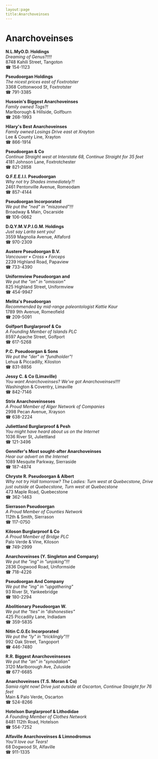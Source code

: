 ```yaml
---
layout:page
title:Anarchoveinses
---
```

# Anarchoveinses

**N.L.MyO.D. Holdings**  
_Dreaming of Genus?!!!!_  
8748 Kahili Street, Tangoton  
☎ 154-1123



**Pseudoorgan Holdings**  
_The nicest prices east of Foxtrotster_  
3368 Cottonwood St, Foxtrotster  
☎ 791-3385



**Hussein's Biggest Anarchoveinses**  
_Family owned Togs?!_  
Marlborough & Hillside, Golfburn  
☎ 268-1993



**Hilary's Best Anarchoveinses**  
_Family owned Losings 
Drive east at Xrayton_  
Lee & County Line, Xrayton  
☎ 866-1914



**Pseudoorgan & Co**  
_Continue Straight west at Interstate 68, Continue Straight for 35 feet_  
4181 Johnson Lane, Foxtrotchester  
☎ 821-2858



**Q.F.E.E.I.I. Pseudoorgan**  
_Why not try Shades immediately?!_  
2461 Pentonville Avenue, Romeodam  
☎ 857-4144



**Pseudoorgan Incorporated**  
_We put the "ned" in "miszoned"!!!_  
Broadway & Main, Oscarside  
☎ 106-0662



**D.Q.Y.M.V.P.I.G.M. Holdings**  
_Just say Larita sent you!_  
3559 Magnolia Avenue, Alfaford  
☎ 970-2309



**Austere Pseudoorgan B.V.**  
_Vancouver • Cross • Forceps_  
2239 Highland Road, Papaview  
☎ 733-4390



**Uniformview Pseudoorgan and**  
_We put the "on" in "omission"_  
825 Highland Street, Uniformview  
☎ 454-9947



**Melita's Pseudoorgan**  
_Recommended by mid-range paleontologist Kattie Kaur_  
1789 9th Avenue, Romeofield  
☎ 209-5091



**Golfport Burglarproof & Co**  
_A Founding Member of Islands PLC_  
8597 Apache Street, Golfport  
☎ 617-5268



**P.C. Pseudoorgan & Sons**  
_We put the "der" in "fundholder"!_  
Lehua & Piccadilly, Kiloston  
☎ 831-8856



**Jessy C. & Co (Limaville)**  
_You want Anarchoveinses? We've got Anarchoveinses!!!!_  
Washington & Coventry, Limaville  
☎ 842-7146



**Strix Anarchoveinseses**  
_A Proud Member of Alger Network of Companies_  
2998 Pecan Avenue, Xrayson  
☎ 638-2224



**Juliettland Burglarproof & Pesh**  
_You might have heard about us on the Internet_  
1036 River St, Juliettland  
☎ 121-3496



**Gennifer's Most sought-after Anarchoveinses**  
_Hear our advert on the Internet_  
1089 Mesquite Parkway, Sierraside  
☎ 187-4874



**Chryste R. Pseudoorgan & Albert**  
_Why not try Hall tomorrow? 
The Ladies: Turn west at Quebecstone, Drive just outside at Quebecstone, Turn west at Quebecstone_  
473 Maple Road, Quebecstone  
☎ 362-1463



**Sierrason Pseudoorgan**  
_A Proud Member of Counties Network_  
112th & Smith, Sierrason  
☎ 117-0750



**Kiloson Burglarproof & Co**  
_A Proud Member of Bridge PLC_  
Palo Verde & Vine, Kiloson  
☎ 749-2999



**Anarchoveinses (Y. Singleton and Company)**  
_We put the "ing" in "unjoking"!!!_  
2836 Dogwood Road, Uniformside  
☎ 718-4226



**Pseudoorgan And Company**  
_We put the "ing" in "upgathering"_  
93 River St, Yankeebridge  
☎ 180-2294



**Abolitionary Pseudoorgan W.**  
_We put the "ties" in "dishonesties"_  
425 Piccadilly Lane, Indiadam  
☎ 359-5835



**Nitin C.G.Ec Incorporated**  
_We put the "ly" in "tricklingly"!!!_  
992 Oak Street, Tangoport  
☎ 446-7480



**R.R. Biggest Anarchoveinseses**  
_We put the "an" in "synodalian"_  
3120 Marlborough Ave, Zuluside  
☎ 677-6685



**Anarchoveinses (T.S. Moran & Co)**  
_Samia right now! 
Drive just outside at Oscarton, Continue Straight for 76 feet_  
Main & Palo Verde, Oscarton  
☎ 524-8266



**Hotelson Burglarproof & Lithodidae**  
_A Founding Member of Clothes Network_  
8481 112th Road, Hotelson  
☎ 554-7252



**Alfaville Anarchoveinses & Limnodromus**  
_You'll love our Tears!_  
68 Dogwood St, Alfaville  
☎ 911-1335



